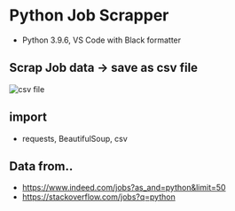 # Python Job Scrapper
- Python 3.9.6, VS Code with Black formatter
## Scrap Job data -> save as csv file
![csv file]("https://i.ibb.co/W24cjqd/job-csv.png")

## import
- requests, BeautifulSoup, csv

## Data from..
- https://www.indeed.com/jobs?as_and=python&limit=50
- https://stackoverflow.com/jobs?q=python

